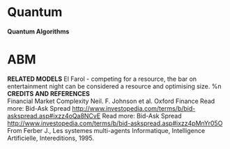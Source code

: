 # Quantum
**Quantum Algorithms**
# ABM
**RELATED MODELS**
El Farol - competing for a resource, the bar on entertainment night can be considered a resource and optimising size. %n 
**CREDITS AND REFERENCES**\
Financial Market Complexity Neil. F. Johnson et al. Oxford Finance Read more: Bid-Ask Spread http://www.investopedia.com/terms/b/bid-askspread.asp#ixzz4oQa8NCvE Read more: Bid-Ask Spread http://www.investopedia.com/terms/b/bid-askspread.asp#ixzz4pMnYr05O From Ferber J., Les systemes multi-agents Informatique, Intelligence Artificielle, Intereditions, 1995.
